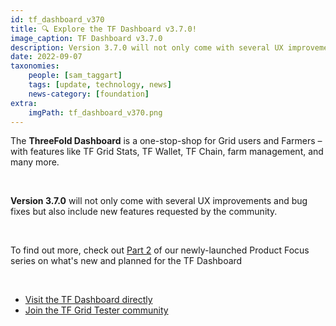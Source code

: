 ```yaml
---
id: tf_dashboard_v370
title: 🔍 Explore the TF Dashboard v3.7.0!
image_caption: TF Dashboard v3.7.0
description: Version 3.7.0 will not only come with several UX improvements and bug fixes but also include new features requested by the community.
date: 2022-09-07
taxonomies:
    people: [sam_taggart]
    tags: [update, technology, news]
    news-category: [foundation]
extra:
    imgPath: tf_dashboard_v370.png
---
```


The **ThreeFold Dashboard** is a one-stop-shop for Grid users and Farmers – with features like TF Grid Stats, TF Wallet, TF Chain, farm management, and many more.

<br/>

**Version 3.7.0** will not only come with several UX improvements and bug fixes but also include new features requested by the community.

<br/>

To find out more, check out [Part 2](https://forum.threefold.io/t/product-focus-series-upcoming-tf-dashboard-v3-7-0/3336?u=hannahcordes) of our newly-launched Product Focus series on what's new and planned for the TF Dashboard

<br/>

* [Visit the TF Dashboard directly](https://dashboard.grid.tf/)
* [Join the TF Grid Tester community](https://t.me/threefoldtesting)